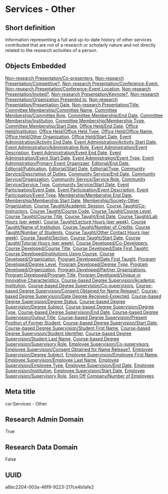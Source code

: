 # Services - Other
## Short definition
Information representing a full and up-to-date history of other services contributed that are not of a research or scholarly nature and not directly related to the research activities of a person.
## Objects Embedded
[Non-research Presentation/Co-presenters](../Object-Fields/Non-research%20Presentation/Co-presenters.md), [Non-research Presentation/Competitive?](../Object-Fields/Non-research%20Presentation/Competitive.md), [Non-research Presentation/Conference-Event](../Object-Fields/Non-research%20Presentation/Conference-Event.md), [Non-research Presentation/Conference-Event Location](../Object-Fields/Non-research%20Presentation/Conference-Event%20Location.md), [Non-research Presentation/Invited?](../Object-Fields/Non-research%20Presentation/Invited.md), [Non-research Presentation/Keynote?](../Object-Fields/Non-research%20Presentation/Keynote.md), [Non-research Presentation/Organization Presented to](../Object-Fields/Non-research%20Presentation/Organization%20Presented%20to.md), [Non-research Presentation/Presentation Date](../Object-Fields/Non-research%20Presentation/Presentation%20Date.md), [Non-research Presentation/Title](../Object-Fields/Non-research%20Presentation/Title.md), [Committee Membership/Committee Name](../Object-Fields/Committee%20Membership/Committee%20Name.md), [Committee Membership/Committee Role](../Object-Fields/Committee%20Membership/Committee%20Role.md), [Committee Membership/End Date](../Object-Fields/Committee%20Membership/End%20Date.md), [Committee Membership/Institution](../Object-Fields/Committee%20Membership/Institution.md), [Committee Membership/Membership Type](../Object-Fields/Committee%20Membership/Membership%20Type.md), [Committee Membership/Start Date](../Object-Fields/Committee%20Membership/Start%20Date.md), [Office Held/End Date](../Object-Fields/Office%20Held/End%20Date.md), [Office Held/Institution](../Object-Fields/Office%20Held/Institution.md), [Office Held/Office Held Type](../Object-Fields/Office%20Held/Office%20Held%20Type.md), [Office Held/Office Name](../Object-Fields/Office%20Held/Office%20Name.md), [Office Held/Other Organization](../Object-Fields/Office%20Held/Other%20Organization.md), [Office Held/Start Date](../Object-Fields/Office%20Held/Start%20Date.md), [Event Administration/Activity End Date](../Object-Fields/Event%20Administration/Activity%20End%20Date.md), [Event Administration/Activity Start Date](../Object-Fields/Event%20Administration/Activity%20Start%20Date.md), [Event Administration/Administrative Role](../Object-Fields/Event%20Administration/Administrative%20Role.md), [Event Administration/Event Description](../Object-Fields/Event%20Administration/Event%20Description.md), [Event Administration/Event End Date](../Object-Fields/Event%20Administration/Event%20End%20Date.md), [Event Administration/Event Start Date](../Object-Fields/Event%20Administration/Event%20Start%20Date.md), [Event Administration/Event Type](../Object-Fields/Event%20Administration/Event%20Type.md), [Event Administration/Primary Event Organizaer](../Object-Fields/Event%20Administration/Primary%20Event%20Organizaer.md), [Editorial/End Date](../Object-Fields/Editorial/End%20Date.md), [Editorial/Publication](../Object-Fields/Editorial/Publication.md), [Editorial/Start Date](../Object-Fields/Editorial/Start%20Date.md), [Editorial/Type](../Object-Fields/Editorial/Type.md), [Community Service/Description of Duties](../Object-Fields/Community%20Service/Description%20of%20Duties.md), [Community Service/End Date](../Object-Fields/Community%20Service/End%20Date.md), [Community Service/Organization](../Object-Fields/Community%20Service/Organization.md), [Community Service/Service Role](../Object-Fields/Community%20Service/Service%20Role.md), [Community Service/Service Type](../Object-Fields/Community%20Service/Service%20Type.md), [Community Service/Start Date](../Object-Fields/Community%20Service/Start%20Date.md), [Event Participation/Event Date](../Object-Fields/Event%20Participation/Event%20Date.md), [Event Participation/Event Description](../Object-Fields/Event%20Participation/Event%20Description.md), [Event Participation/Event Type](../Object-Fields/Event%20Participation/Event%20Type.md), [Membership/Membership End Date](../Object-Fields/Membership/Membership%20End%20Date.md), [Membership/Membership Start Date](../Object-Fields/Membership/Membership%20Start%20Date.md), [Membership/Society-Other Organization](../Object-Fields/Membership/Society-Other%20Organization.md), [Course Taught/Academic Session](../Object-Fields/Course%20Taught/Academic%20Session.md), [Course Taught/Co-Instructors](../Object-Fields/Course%20Taught/Co-Instructors.md), [Course Taught/Course Code](../Object-Fields/Course%20Taught/Course%20Code.md), [Course Taught/Course Level](../Object-Fields/Course%20Taught/Course%20Level.md), [Course Taught/Course Title](../Object-Fields/Course%20Taught/Course%20Title.md), [Course Taught/End Date](../Object-Fields/Course%20Taught/End%20Date.md), [Course Taught/Lab Hours (per week)](../Object-Fields/Course%20Taught/Lab%20Hours%20(per%20week).md), [Course Taught/Lecture Hours (per week)](../Object-Fields/Course%20Taught/Lecture%20Hours%20(per%20week).md), [Course Taught/Name of Institution](../Object-Fields/Course%20Taught/Name%20of%20Institution.md), [Course Taught/Number of Credits](../Object-Fields/Course%20Taught/Number%20of%20Credits.md), [Course Taught/Number of Students](../Object-Fields/Course%20Taught/Number%20of%20Students.md), [Course Taught/Other Contact Hours (per week)](../Object-Fields/Course%20Taught/Other%20Contact%20Hours%20(per%20week).md), [Course Taught/Section](../Object-Fields/Course%20Taught/Section.md), [Course Taught/Start Date](../Object-Fields/Course%20Taught/Start%20Date.md), [Course Taught/Tutorial Hours (per week)](../Object-Fields/Course%20Taught/Tutorial%20Hours%20(per%20week).md), [Course Developed/Co-Developers](../Object-Fields/Course%20Developed/Co-Developers.md), [Course Developed/Course Title](../Object-Fields/Course%20Developed/Course%20Title.md), [Course Developed/Date First Taught](../Object-Fields/Course%20Developed/Date%20First%20Taught.md), [Course Developed/Institutions Using Course](../Object-Fields/Course%20Developed/Institutions%20Using%20Course.md), [Course Developed/Organization](../Object-Fields/Course%20Developed/Organization.md), [Program Developed/Date First Taught](../Object-Fields/Program%20Developed/Date%20First%20Taught.md), [Program Developed/Degree Level](../Object-Fields/Program%20Developed/Degree%20Level.md), [Program Developed/Degree Type](../Object-Fields/Program%20Developed/Degree%20Type.md), [Program Developed/Organization](../Object-Fields/Program%20Developed/Organization.md), [Program Developed/Partner Organizations](../Object-Fields/Program%20Developed/Partner%20Organizations.md), [Program Developed/Program Title](../Object-Fields/Program%20Developed/Program%20Title.md), [Program Developed/Unique or Innovative Characteristics](../Object-Fields/Program%20Developed/Unique%20or%20Innovative%20Characteristics.md), [Course-based Degree Supervision/Academic Institution](../Object-Fields/Course-based%20Degree%20Supervision/Academic%20Institution.md), [Course-based Degree Supervision/Co-supervisors](../Object-Fields/Course-based%20Degree%20Supervision/Co-supervisors.md), [Course-based Degree Supervision/Consent Obtained for Name Release?](../Object-Fields/Course-based%20Degree%20Supervision/Consent%20Obtained%20for%20Name%20Release.md), [Course-based Degree Supervision/Date Degree Received-Expected](../Object-Fields/Course-based%20Degree%20Supervision/Date%20Degree%20Received-Expected.md), [Course-based Degree Supervision/Degree Status](../Object-Fields/Course-based%20Degree%20Supervision/Degree%20Status.md), [Course-based Degree Supervision/Degree Subject](../Object-Fields/Course-based%20Degree%20Supervision/Degree%20Subject.md), [Course-based Degree Supervision/Degree Type](../Object-Fields/Course-based%20Degree%20Supervision/Degree%20Type.md), [Course-based Degree Supervision/End Date](../Object-Fields/Course-based%20Degree%20Supervision/End%20Date.md), [Course-based Degree Supervision/Output Title](../Object-Fields/Course-based%20Degree%20Supervision/Output%20Title.md), [Course-based Degree Supervision/Present Position of Former Student](../Object-Fields/Course-based%20Degree%20Supervision/Present%20Position%20of%20Former%20Student.md), [Course-based Degree Supervision/Start Date](../Object-Fields/Course-based%20Degree%20Supervision/Start%20Date.md), [Course-based Degree Supervision/Student First Name](../Object-Fields/Course-based%20Degree%20Supervision/Student%20First%20Name.md), [Course-based Degree Supervision/Student Identifier](../Object-Fields/Course-based%20Degree%20Supervision/Student%20Identifier.md), [Course-based Degree Supervision/Student Last Name](../Object-Fields/Course-based%20Degree%20Supervision/Student%20Last%20Name.md), [Course-based Degree Supervision/Supervisory Role](../Object-Fields/Course-based%20Degree%20Supervision/Supervisory%20Role.md), [Employee Supervision/Co-supervisors](../Object-Fields/Employee%20Supervision/Co-supervisors.md), [Employee Supervision/Consent Obtained for Name Release?](../Object-Fields/Employee%20Supervision/Consent%20Obtained%20for%20Name%20Release.md), [Employee Supervision/Degree Subject](../Object-Fields/Employee%20Supervision/Degree%20Subject.md), [Employee Supervision/Employee First Name](../Object-Fields/Employee%20Supervision/Employee%20First%20Name.md), [Employee Supervision/Employee Last Name](../Object-Fields/Employee%20Supervision/Employee%20Last%20Name.md), [Employee Supervision/Employee Type](../Object-Fields/Employee%20Supervision/Employee%20Type.md), [Employee Supervision/End Date](../Object-Fields/Employee%20Supervision/End%20Date.md), [Employee Supervision/Institution](../Object-Fields/Employee%20Supervision/Institution.md), [Employee Supervision/Start Date](../Object-Fields/Employee%20Supervision/Start%20Date.md), [Employee Supervision/Supervisory Role](../Object-Fields/Employee%20Supervision/Supervisory%20Role.md), [Spin Off Company/Number of Employees](../Object-Fields/Spin%20Off%20Company/Number%20of%20Employees.md)
## Meta title
csr:Services - Other
## Research Admin Domain
True
## Research Data Domain
False
## UUID
a6bc2204-003a-46f9-9223-217ce4b1afe2
